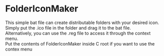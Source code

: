 # FolderIconMaker
This simple bat file can create distributable folders with your desired icon.<br/>Simply put the .ico file in the folder and drag it to the bat file.<br/>Alternatively, you can use the .reg file to access it through the context menu.
<br/>Put the contents of FolderIconMaker inside C root if you want to use the contex menu
